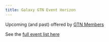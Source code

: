 ```yaml
---
title: Galaxy GTN Event Horizon
---
```

Upcoming (and past) offered by [GTN Members](/teach/gtn/)

See the [full event list here](/events/)

<div class='center'>
</div>
